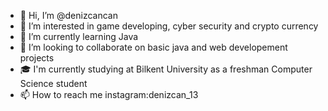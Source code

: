 - 👋 Hi, I’m @denizcancan
- 👀 I’m interested in game developing, cyber security and crypto currency
- 🌱 I’m currently learning Java 
- 💞️ I’m looking to collaborate on basic java and web developement projects
- 🎓 I'm currently studying at Bilkent University as a freshman Computer Science student
- 📫 How to reach me instagram:denizcan_13

<!---
denizcancan/denizcancan is a ✨ special ✨ repository because its `README.md` (this file) appears on your GitHub profile.
You can click the Preview link to take a look at your changes.
--->
